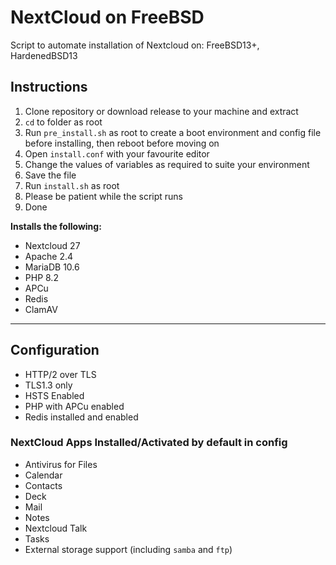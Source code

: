 # NextCloud on FreeBSD
Script to automate installation of Nextcloud on: FreeBSD13+, HardenedBSD13

## Instructions

1. Clone repository or download release to your machine and extract
2. `cd` to folder as root
3. Run `pre_install.sh` as root to create a boot environment and config file before installing, then reboot before moving on
5. Open `install.conf` with your favourite editor
6. Change the values of variables as required to suite your environment
7. Save the file
9. Run `install.sh` as root
10. Please be patient while the script runs
11. Done

**Installs the following:**

* Nextcloud 27
* Apache 2.4
* MariaDB 10.6
* PHP 8.2
* APCu
* Redis
* ClamAV

------------

## Configuration

* HTTP/2 over TLS
* TLS1.3 only
* HSTS Enabled
* PHP with APCu enabled
* Redis installed and enabled

### NextCloud Apps Installed/Activated by default in config

* Antivirus for Files
* Calendar
* Contacts
* Deck
* Mail
* Notes
* Nextcloud Talk
* Tasks
* External storage support (including `samba` and `ftp`)
  
